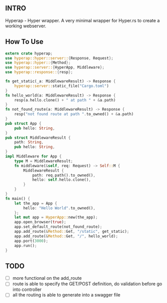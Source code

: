 ## INTRO
Hyperap - Hyper wrapper. A very minimal wrapper for Hyper.rs to create a working webserver. 

## How To Use
~~~rs
extern crate hyperap;
use hyperap::hyper::server::{Response, Request};
use hyperap::hyper::{Method};
use hyperap::server::{HyperApp, Middleware};
use hyperap::response::{resp};

fn get_static(_a: MiddlewareResult) -> Response {
    hyperap::server::static_file("Cargo.toml")
}
fn hello_world(a: MiddlewareResult) -> Response {
    resp(a.hello.clone() + " at path " + &a.path)
}
fn not_found_route(a: MiddlewareResult) -> Response {
    resp("not found route at path ".to_owned() + &a.path)
}
pub struct App {
    pub hello: String,
}
pub struct MiddlewareResult {
    path: String,
    pub hello: String,
}
impl Middleware for App {
    type M = MiddlewareResult;
    fn middleware(&self, req: Request) -> Self::M {
        MiddlewareResult {
            path: req.path().to_owned(),
            hello: self.hello.clone(),
        }
    }
}
fn main() {
    let the_app = App {
        hello: "Hello World".to_owned(),
    };
    let mut app = HyperApp::new(the_app);
    app.open_browser(true);
    app.set_default_route(not_found_route);
    app.add_route(&Method::Get, "/static", get_static);
    app.add_route(&Method::Get, "/", hello_world);
    app.port(3000);
    app.run();
}
~~~

## TODO
- [ ] more functional on the add_route
- [ ] route is able to specify the GET/POST definition, do validation before go into controller
- [ ] all the routing is able to generate into a swagger file